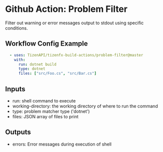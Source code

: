 # Github Action: Problem Filter

Filter out warning or error messages output to stdout using specific conditions.

## Workflow Config Example
```yaml
  - uses: TizenAPI/tizenfx-build-actions/problem-filter@master
    with:
      run: dotnet build
      type: dotnet
      files: ["src/Foo.cs", "src/Bar.cs"]
```

## Inputs
  - run: shell command to execute
  - working-directory: the working directory of where to run the command
  - type: problem matcher type ('dotnet')
  - files: JSON array of files to print

## Outputs
  - errors: Error messages during execution of shell
